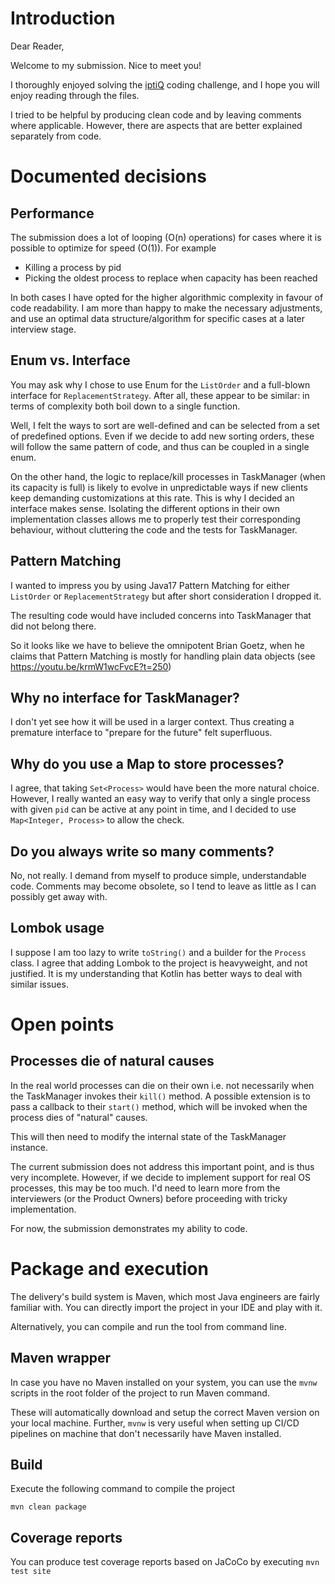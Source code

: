 # Introduction

Dear Reader,

Welcome to my submission. Nice to meet you! 

I thoroughly enjoyed solving the [iptiQ](http://iptiq.com) coding challenge, and I hope you will enjoy reading through the files.

I tried to be helpful by producing clean code and by leaving comments where applicable. However, there are 
aspects that are better explained separately from code.

# Documented decisions

## Performance
The submission does a lot of looping (O(n) operations) for cases where it is possible to optimize for speed (O(1)). 
For example
- Killing a process by pid 
- Picking the oldest process to replace when capacity has been reached

In both cases I have opted for the higher algorithmic complexity in favour of code readability. I am more than 
happy to make the necessary adjustments, and use an optimal data structure/algorithm for specific cases at a later
interview stage.

## Enum vs. Interface
You may ask why I chose to use Enum for the `ListOrder` and a full-blown interface for `ReplacementStrategy`. After all,
these appear to be similar: in terms of complexity both boil down to a single function. 

Well, I felt the ways to sort are well-defined and can be selected from a set of predefined options. Even if we decide 
to add new sorting orders, these will follow the same pattern of code, and thus can be coupled in a single enum.

On the other hand, the logic to replace/kill processes in TaskManager (when its capacity is full) 
is likely to evolve in unpredictable ways if new clients keep demanding customizations at this rate. 
This is why I decided an interface makes sense. Isolating the different options in their own implementation classes 
allows me to properly test their corresponding behaviour, without cluttering the code and the tests for TaskManager.

## Pattern Matching
I wanted to impress you by using Java17 Pattern Matching for either `ListOrder` or `ReplacementStrategy`
but after short consideration I dropped it.

The resulting code would have included concerns into TaskManager that did not belong there.

So it looks like we have to believe the omnipotent Brian Goetz, when he claims that Pattern Matching is mostly 
for handling plain data objects (see https://youtu.be/krmW1wcFvcE?t=250)

## Why no interface for TaskManager?
I don't yet see how it will be used in a larger context. Thus creating a premature interface to 
"prepare for the future" felt superfluous.

## Why do you use a Map to store processes?
I agree, that taking `Set<Process>` would have been the more natural choice. However, I really 
wanted an easy way to verify that only a single process with given `pid` can be active at any point in time, and 
I decided to use `Map<Integer, Process>` to allow the check.

## Do you always write so many comments?
No, not really. I demand from myself to produce simple, understandable code. 
Comments may become obsolete, so I tend to leave as little as I can possibly get away with. 

## Lombok usage
I suppose I am too lazy to write `toString()` and a builder for the `Process` class. I agree
that adding Lombok to the project is heavyweight, and not justified. It is my understanding 
that Kotlin has better ways to deal with similar issues.

# Open points

## Processes die of natural causes
In the real world processes can die on their own i.e. not necessarily when the TaskManager
invokes their `kill()` method. A possible extension is to pass a callback to their `start()`
method, which will be invoked when the process dies of "natural" causes.

This will then need to modify the internal state of the TaskManager instance.

The current submission does not address this important point, and is thus very incomplete. 
However, if we decide to implement support for real OS processes, this may be too much. I'd 
need to learn more from the interviewers (or the Product Owners) before proceeding with
tricky implementation.

For now, the submission demonstrates my ability to code.

# Package and execution
The delivery's build system is Maven, which most Java engineers are fairly familiar with.
You can directly import the project in your IDE and play with it.

Alternatively, you can compile and run the tool from command line.

## Maven wrapper
In case you have no Maven installed on your system, you can use the 
`mvnw` scripts in the root folder of the project to run Maven command.

These will automatically download and setup the correct Maven version on 
your local machine. Further, `mvnw` is very useful when setting up CI/CD 
pipelines on machine that don't necessarily have Maven installed.

## Build
Execute the following command to compile the project

``
mvn clean package
``

## Coverage reports
You can produce test coverage reports based on JaCoCo by executing
``
mvn test site
``

